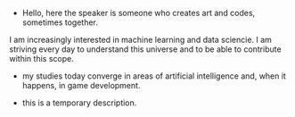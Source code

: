 - Hello, here the speaker is someone who creates art and codes, sometimes together.

I am increasingly interested in machine learning and data sciencie. I am striving every day to understand this universe and to be able to contribute within this scope.

- my studies today converge in areas of artificial intelligence and, when it happens, in game development.

- this is a temporary description.



<!---
MaxFukui/MaxFukui is a ✨ special ✨ repository because its `README.md` (this file) appears on your GitHub profile.
You can click the Preview link to take a look at your changes.
--->
